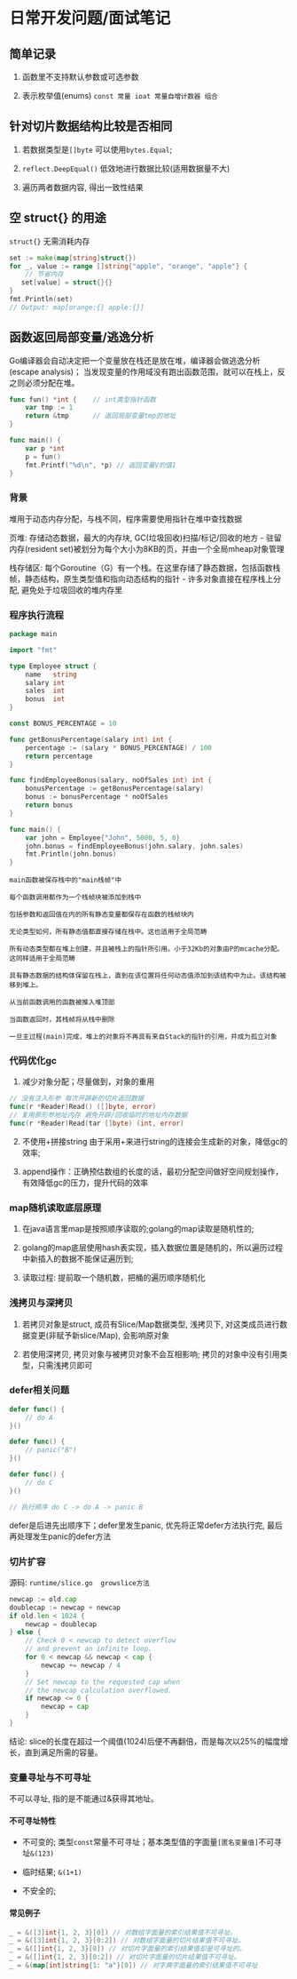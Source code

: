 # 日常开发问题/面试笔记

## 简单记录

1. 函数里不支持默认参数或可选参数

2. 表示枚举值(enums) `const 常量 ioat 常量自增计数器 组合`

## 针对切片数据结构比较是否相同

1. 若数据类型是`[]byte` 可以使用`bytes.Equal`;

2. `reflect.DeepEqual()` 低效地进行数据比较(适用数据量不大)

3. 遍历两者数据内容, 得出一致性结果

## 空 struct{} 的用途

`struct{}` 无需消耗内存

```go
set := make(map[string]struct{})
for _, value := range []string{"apple", "orange", "apple"} {
    // 节省内存
   set[value] = struct{}{}
}
fmt.Println(set)
// Output: map[orange:{} apple:{}]
```

## 函数返回局部变量/逃逸分析

Go编译器会自动决定把一个变量放在栈还是放在堆，编译器会做逃逸分析(escape analysis)；
当发现变量的作用域没有跑出函数范围，就可以在栈上，反之则必须分配在堆。

```go
func fun() *int {    // int类型指针函数
    var tmp := 1
    return &tmp      // 返回局部变量tmp的地址
}

func main() {
    var p *int
    p = fun()
    fmt.Printf("%d\n", *p) // 返回变量V的值1
}
```

### 背景

堆用于动态内存分配，与栈不同，程序需要使用指针在堆中查找数据

页堆: 存储动态数据，最大的内存块, GC(垃圾回收)扫描/标记/回收的地方
    - 驻留内存(resident set)被划分为每个大小为8KB的页，并由一个全局mheap对象管理

栈存储区: 每个Goroutine（G）有一个栈。在这里存储了静态数据，包括函数栈帧，静态结构，原生类型值和指向动态结构的指针
    - 许多对象直接在程序栈上分配, 避免处于垃圾回收的堆内存里

### 程序执行流程

```go
package main

import "fmt"

type Employee struct {
    name   string
    salary int
    sales  int
    bonus  int
}

const BONUS_PERCENTAGE = 10

func getBonusPercentage(salary int) int {
    percentage := (salary * BONUS_PERCENTAGE) / 100
    return percentage
}

func findEmployeeBonus(salary, noOfSales int) int {
    bonusPercentage := getBonusPercentage(salary)
    bonus := bonusPercentage * noOfSales
    return bonus
}

func main() {
    var john = Employee{"John", 5000, 5, 0}
    john.bonus = findEmployeeBonus(john.salary, john.sales)
    fmt.Println(john.bonus)
}
```

```
main函数被保存栈中的"main栈帧"中

每个函数调用都作为一个栈帧块被添加到栈中

包括参数和返回值在内的所有静态变量都保存在函数的栈帧块内

无论类型如何，所有静态值都直接存储在栈中。这也适用于全局范畴

所有动态类型都在堆上创建，并且被栈上的指针所引用。小于32Kb的对象由P的mcache分配。这同样适用于全局范畴

具有静态数据的结构体保留在栈上，直到在该位置将任何动态值添加到该结构中为止。该结构被移到堆上。

从当前函数调用的函数被推入堆顶部

当函数返回时，其栈帧将从栈中删除

一旦主过程(main)完成，堆上的对象将不再具有来自Stack的指针的引用，并成为孤立对象
```


### 代码优化gc

1. 减少对象分配；尽量做到，对象的重用

```go
// 没有注入形参 每次开辟新的切片返回数据
func(r *Reader)Read() ([]byte, error)
// 复用原形参地址内存 避免开辟/回收临时的地址内存数据
func(r *Reader)Read(tar []byte) (int, error)
```

2. 不使用+拼接string 由于采用+来进行string的连接会生成新的对象，降低gc的效率;

3. append操作：正确预估数组的长度的话，最初分配空间做好空间规划操作，有效降低gc的压力，提升代码的效率

### map随机读取底层原理

1. 在java语言里map是按照顺序读取的;golang的map读取是随机性的;

2. golang的map底层使用hash表实现，插入数据位置是随机的，所以遍历过程中新插入的数据不能保证遍历到;

3. 读取过程: 提前取一个随机数，把桶的遍历顺序随机化

### 浅拷贝与深拷贝

1. 若拷贝对象是struct, 成员有Slice/Map数据类型, 浅拷贝下, 对这类成员进行数据变更(非赋予新slice/Map), 会影响原对象

2. 若使用深拷贝, 拷贝对象与被拷贝对象不会互相影响; 拷贝的对象中没有引用类型，只需浅拷贝即可

### defer相关问题

```go
defer func() {
    // do A 
}()

defer func() {
    // panic("B") 
}()

defer func() {
    // do C 
}()

// 执行顺序 do C -> do A -> panic B

```

defer是后进先出顺序下；defer里发生panic, 优先将正常defer方法执行完, 最后再处理发生panic的defer方法

### 切片扩容

源码: `runtime/slice.go  growslice方法`

```go
newcap := old.cap
doublecap := newcap + newcap
if old.len < 1024 {
    newcap = doublecap
} else {
    // Check 0 < newcap to detect overflow
    // and prevent an infinite loop.
    for 0 < newcap && newcap < cap {
        newcap += newcap / 4
    }
    // Set newcap to the requested cap when
    // the newcap calculation overflowed.
    if newcap <= 0 {
        newcap = cap
    }
}
```

结论: slice的长度在超过一个阈值(1024)后便不再翻倍，而是每次以25%的幅度增长，直到满足所需的容量。

### 变量寻址与不可寻址

不可以寻址, 指的是不能通过&获得其地址。

#### 不可寻址特性

- 不可变的; 类型`const`常量不可寻址；基本类型值的字面量`[匿名变量值]`不可寻址`&(123)`

- 临时结果; `&(1+1)`

- 不安全的;

#### 常见例子

```go
_ = &([3]int{1, 2, 3}[0]) // 对数组字面量的索引结果值不可寻址。
_ = &([3]int{1, 2, 3}[0:2]) // 对数组字面量的切片结果值不可寻址。
_ = &([]int{1, 2, 3}[0]) // 对切片字面量的索引结果值却是可寻址的。
_ = &([]int{1, 2, 3}[0:2]) // 对切片字面量的切片结果值不可寻址。
_ = &(map[int]string{1: "a"}[0]) // 对字典字面量的索引结果值不可寻址
```


